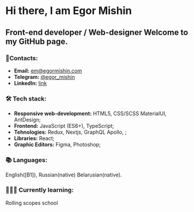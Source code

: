 

# Hi there, I am Egor Mishin

## Front-end developer / Web-designer Welcome to my GitHub page.


### 📧Contacts:

- **Email:** em@egormishin.com
- **Telegram:** [@egor_mishin](https://t.me/egor_mishin)
- **LinkedIn:** [link](https://www.linkedin.com/in/egormishin/)

### 🛠 Tech stack:
- **Responsive web-development:** HTML5, CSS/SCSS MaterialUI, AntDesign;
- **Frontend:** JavaScript (ES6+), TypeScript;
- **Tehnologies:** Redux, Nextjs, GraphQL Apollo, ;
-  **Libraries:** React;
- **Graphic Editors:** Figma, Photoshop;


### 📚 Languages:
English([B1]), Russian(native) Belarusian(native).


### 👨🏻‍🎓 Currently learning:
Rolling scopes school
